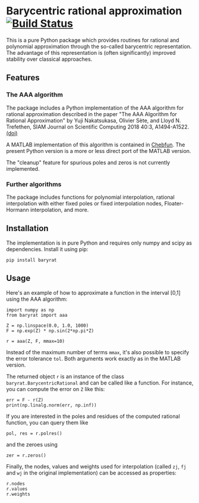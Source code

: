 # Barycentric rational approximation [![Build Status](https://travis-ci.com/c-f-h/baryrat.svg?branch=master)](https://travis-ci.com/c-f-h/baryrat)

This is a pure Python package which provides routines for rational and
polynomial approximation through the so-called barycentric representation.
The advantage of this representation is (often significantly) improved
stability over classical approaches.

## Features

### The AAA algorithm

The package includes a Python implementation of the AAA algorithm for rational
approximation described in the paper "The AAA Algorithm for Rational
Approximation" by Yuji Nakatsukasa, Olivier Sète, and Lloyd N. Trefethen, SIAM
Journal on Scientific Computing 2018 40:3, A1494-A1522.
[(doi)](https://doi.org/10.1137/16M1106122)

A MATLAB implementation of this algorithm is contained in
[Chebfun](http://www.chebfun.org/).  The present Python version is a more or
less direct port of the MATLAB version.

The "cleanup" feature for spurious poles and zeros is not currently implemented.

### Further algorithms

The package includes functions for polynomial interpolation, rational
interpolation with either fixed poles or fixed interpolation nodes,
Floater-Hormann interpolation, and more.

## Installation

The implementation is in pure Python and requires only numpy and scipy as
dependencies. Install it using pip:

    pip install baryrat

## Usage

Here's an example of how to approximate a function in the interval [0,1]
using the AAA algorithm:

    import numpy as np
    from baryrat import aaa

    Z = np.linspace(0.0, 1.0, 1000)
    F = np.exp(Z) * np.sin(2*np.pi*Z)

    r = aaa(Z, F, mmax=10)

Instead of the maximum number of terms `mmax`, it's also possible to specify
the error tolerance `tol`.  Both arguments work exactly as in the MATLAB
version.

The returned object `r` is an instance of the class
`baryrat.BarycentricRational` and can be called like a function. For instance,
you can compute the error on `Z` like this:

    err = F - r(Z)
    print(np.linalg.norm(err, np.inf))

If you are interested in the poles and residues of the computed rational function,
you can query them like

    pol, res = r.polres()

and the zeroes using

    zer = r.zeros()

Finally, the nodes, values and weights used for interpolation (called `zj`,
`fj` and `wj` in the original implementation) can be accessed as properties:

    r.nodes
    r.values
    r.weights

